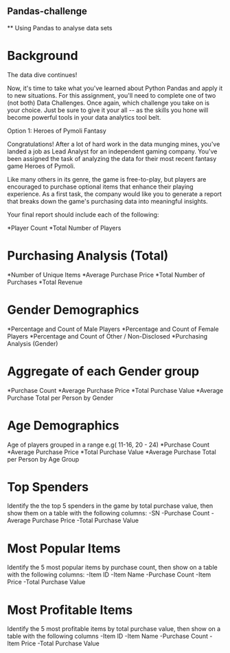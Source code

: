## Pandas-challenge
** Using Pandas to analyse data sets

# Background
The data dive continues!

Now, it's time to take what you've learned about Python Pandas and apply it to new situations. For this assignment, you'll need to complete one of two (not both) Data Challenges. Once again, which challenge you take on is your choice. Just be sure to give it your all -- as the skills you hone will become powerful tools in your data analytics tool belt.

Option 1: Heroes of Pymoli
Fantasy

Congratulations! After a lot of hard work in the data munging mines, you've landed a job as Lead Analyst for an independent gaming company. You've been assigned the task of analyzing the data for their most recent fantasy game Heroes of Pymoli.

Like many others in its genre, the game is free-to-play, but players are encouraged to purchase optional items that enhance their playing experience. As a first task, the company would like you to generate a report that breaks down the game's purchasing data into meaningful insights.

Your final report should include each of the following:

*Player Count
*Total Number of Players

#  Purchasing Analysis (Total)
*Number of Unique Items
*Average Purchase Price
*Total Number of Purchases
*Total Revenue
#  Gender Demographics
*Percentage and Count of Male Players
*Percentage and Count of Female Players
*Percentage and Count of Other / Non-Disclosed
*Purchasing Analysis (Gender)
# Aggregate of each Gender group
*Purchase Count
*Average Purchase Price
*Total Purchase Value
*Average Purchase Total per Person by Gender
#  Age Demographics
Age of players grouped in a range e.g( 11-16, 20 - 24)
*Purchase Count
*Average Purchase Price
*Total Purchase Value
*Average Purchase Total per Person by Age Group
# Top Spenders
Identify the the top 5 spenders in the game by total purchase value, then show them on a table with the following columns:
-SN
-Purchase Count
-Average Purchase Price
-Total Purchase Value
# Most Popular Items
Identify the 5 most popular items by purchase count, then show on a table with the following columns:
-Item ID
-Item Name
-Purchase Count
-Item Price
-Total Purchase Value
# Most Profitable Items
Identify the 5 most profitable items by total purchase value, then show on a table with the following columns
-Item ID
-Item Name
-Purchase Count
-Item Price
-Total Purchase Value

